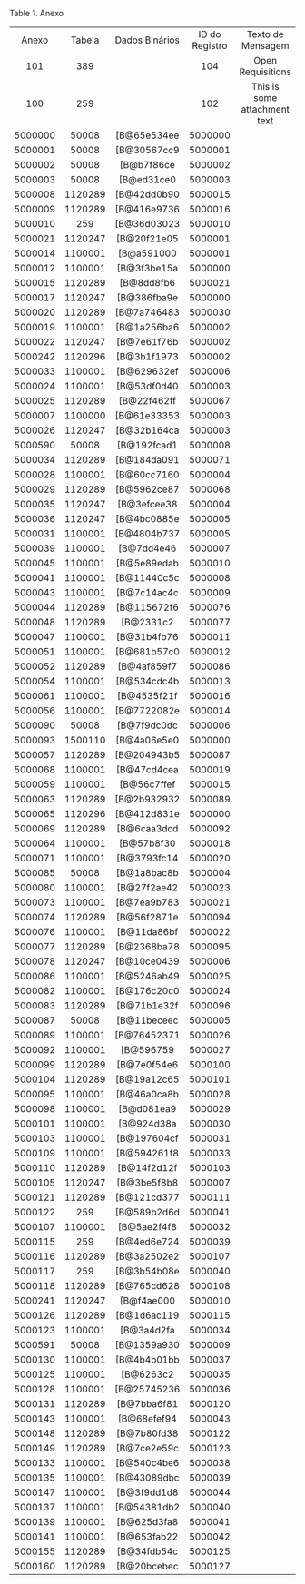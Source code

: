 <div id="d145e1" class="table">

<div class="table-title">

Table 1. Anexo

</div>

<div class="table-contents">

|         |         |                |                |                              |                  |
| :-----: | :-----: | :------------: | :------------: | :--------------------------: | :--------------: |
|  Anexo  | Tabela  | Dados Binários | ID do Registro |      Texto de Mensagem       |      Título      |
|   101   |   389   |                |      104       |      Open Requisitions       |       zip        |
|   100   |   259   |                |      102       | This is some attachment text | Distribution.gif |
| 5000000 |  50008  |  \[B@65e534ee  |    5000000     |                              |       xml        |
| 5000001 |  50008  |  \[B@30567cc9  |    5000001     |                              |       zip        |
| 5000002 |  50008  |  \[B@b7f86ce   |    5000002     |                              |       xml        |
| 5000003 |  50008  |  \[B@ed31ce0   |    5000003     |                              |       zip        |
| 5000008 | 1120289 |  \[B@42dd0b90  |    5000015     |                              |       xml        |
| 5000009 | 1120289 |  \[B@416e9736  |    5000016     |                              |       xml        |
| 5000010 |   259   |  \[B@36d03023  |    5000010     |                              |       xml        |
| 5000021 | 1120247 |  \[B@20f21e05  |    5000001     |                              |       xml        |
| 5000014 | 1100001 |  \[B@a591000   |    5000001     |                              |       xml        |
| 5000012 | 1100001 |  \[B@3f3be15a  |    5000000     |                              |       xml        |
| 5000015 | 1120289 |  \[B@8dd8fb6   |    5000021     |                              |       xml        |
| 5000017 | 1120247 |  \[B@386fba9e  |    5000000     |                              |       xml        |
| 5000020 | 1120289 |  \[B@7a746483  |    5000030     |                              |       xml        |
| 5000019 | 1100001 |  \[B@1a256ba6  |    5000002     |                              |       xml        |
| 5000022 | 1120247 |  \[B@7e61f76b  |    5000002     |                              |       xml        |
| 5000242 | 1120296 |  \[B@3b1f1973  |    5000002     |                              |       xml        |
| 5000033 | 1100001 |  \[B@629632ef  |    5000006     |                              |       xml        |
| 5000024 | 1100001 |  \[B@53df0d40  |    5000003     |                              |       xml        |
| 5000025 | 1120289 |  \[B@22f462ff  |    5000067     |                              |       xml        |
| 5000007 | 1100000 |  \[B@61e33353  |    5000003     |                              |       xml        |
| 5000026 | 1120247 |  \[B@32b164ca  |    5000003     |                              |       xml        |
| 5000590 |  50008  |  \[B@192fcad1  |    5000008     |                              |       zip        |
| 5000034 | 1120289 |  \[B@184da091  |    5000071     |                              |       xml        |
| 5000028 | 1100001 |  \[B@60cc7160  |    5000004     |                              |       xml        |
| 5000029 | 1120289 |  \[B@5962ce87  |    5000068     |                              |       xml        |
| 5000035 | 1120247 |  \[B@3efcee38  |    5000004     |                              |       xml        |
| 5000036 | 1120247 |  \[B@4bc0885e  |    5000005     |                              |       xml        |
| 5000031 | 1100001 |  \[B@4804b737  |    5000005     |                              |       xml        |
| 5000039 | 1100001 |  \[B@7dd4e46   |    5000007     |                              |       xml        |
| 5000045 | 1100001 |  \[B@5e89edab  |    5000010     |                              |       xml        |
| 5000041 | 1100001 |  \[B@11440c5c  |    5000008     |                              |       xml        |
| 5000043 | 1100001 |  \[B@7c14ac4c  |    5000009     |                              |       xml        |
| 5000044 | 1120289 |  \[B@115672f6  |    5000076     |                              |       xml        |
| 5000048 | 1120289 |   \[B@2331c2   |    5000077     |                              |       xml        |
| 5000047 | 1100001 |  \[B@31b4fb76  |    5000011     |                              |       xml        |
| 5000051 | 1100001 |  \[B@681b57c0  |    5000012     |                              |       xml        |
| 5000052 | 1120289 |  \[B@4af859f7  |    5000086     |                              |       xml        |
| 5000054 | 1100001 |  \[B@534cdc4b  |    5000013     |                              |       xml        |
| 5000061 | 1100001 |  \[B@4535f21f  |    5000016     |                              |       xml        |
| 5000056 | 1100001 |  \[B@7722082e  |    5000014     |                              |       xml        |
| 5000090 |  50008  |  \[B@7f9dc0dc  |    5000006     |                              |       xml        |
| 5000093 | 1500110 |  \[B@4a06e5e0  |    5000000     |                              |       xml        |
| 5000057 | 1120289 |  \[B@204943b5  |    5000087     |                              |       xml        |
| 5000068 | 1100001 |  \[B@47cd4cea  |    5000019     |                              |       xml        |
| 5000059 | 1100001 |  \[B@56c7ffef  |    5000015     |                              |       xml        |
| 5000063 | 1120289 |  \[B@2b932932  |    5000089     |                              |       xml        |
| 5000065 | 1120296 |  \[B@412d831e  |    5000000     |                              |       xml        |
| 5000069 | 1120289 |  \[B@6caa3dcd  |    5000092     |                              |       xml        |
| 5000064 | 1100001 |  \[B@57b8f30   |    5000018     |                              |       xml        |
| 5000071 | 1100001 |  \[B@3793fc14  |    5000020     |                              |       xml        |
| 5000085 |  50008  |  \[B@1a8bac8b  |    5000004     |                              |       xml        |
| 5000080 | 1100001 |  \[B@27f2ae42  |    5000023     |                              |       xml        |
| 5000073 | 1100001 |  \[B@7ea9b783  |    5000021     |                              |       xml        |
| 5000074 | 1120289 |  \[B@56f2871e  |    5000094     |                              |       xml        |
| 5000076 | 1100001 |  \[B@11da86bf  |    5000022     |                              |       xml        |
| 5000077 | 1120289 |  \[B@2368ba78  |    5000095     |                              |       xml        |
| 5000078 | 1120247 |  \[B@10ce0439  |    5000006     |                              |       xml        |
| 5000086 | 1100001 |  \[B@5246ab49  |    5000025     |                              |       xml        |
| 5000082 | 1100001 |  \[B@176c20c0  |    5000024     |                              |       xml        |
| 5000083 | 1120289 |  \[B@71b1e32f  |    5000096     |                              |       xml        |
| 5000087 |  50008  |  \[B@11beceec  |    5000005     |                              |       xml        |
| 5000089 | 1100001 |  \[B@76452371  |    5000026     |                              |       xml        |
| 5000092 | 1100001 |   \[B@596759   |    5000027     |                              |       xml        |
| 5000099 | 1120289 |  \[B@7e0f54e6  |    5000100     |                              |       xml        |
| 5000104 | 1120289 |  \[B@19a12c65  |    5000101     |                              |       xml        |
| 5000095 | 1100001 |  \[B@46a0ca8b  |    5000028     |                              |       xml        |
| 5000098 | 1100001 |  \[B@d081ea9   |    5000029     |                              |       xml        |
| 5000101 | 1100001 |  \[B@924d38a   |    5000030     |                              |       xml        |
| 5000103 | 1100001 |  \[B@197604cf  |    5000031     |                              |       xml        |
| 5000109 | 1100001 |  \[B@594261f8  |    5000033     |                              |       xml        |
| 5000110 | 1120289 |  \[B@14f2d12f  |    5000103     |                              |       xml        |
| 5000105 | 1120247 |  \[B@3be5f8b8  |    5000007     |                              |       xml        |
| 5000121 | 1120289 |  \[B@121cd377  |    5000111     |                              |       xml        |
| 5000122 |   259   |  \[B@589b2d6d  |    5000041     |                              |       xml        |
| 5000107 | 1100001 |  \[B@5ae2f4f8  |    5000032     |                              |       xml        |
| 5000115 |   259   |  \[B@4ed6e724  |    5000039     |                              |       xml        |
| 5000116 | 1120289 |  \[B@3a2502e2  |    5000107     |                              |       xml        |
| 5000117 |   259   |  \[B@3b54b08e  |    5000040     |                              |       xml        |
| 5000118 | 1120289 |  \[B@765cd628  |    5000108     |                              |       xml        |
| 5000241 | 1120247 |  \[B@f4ae000   |    5000010     |                              |       xml        |
| 5000126 | 1120289 |  \[B@1d6ac119  |    5000115     |                              |       xml        |
| 5000123 | 1100001 |  \[B@3a4d2fa   |    5000034     |                              |       xml        |
| 5000591 |  50008  |  \[B@1359a930  |    5000009     |                              |       zip        |
| 5000130 | 1100001 |  \[B@4b4b01bb  |    5000037     |                              |       xml        |
| 5000125 | 1100001 |   \[B@6263c2   |    5000035     |                              |       xml        |
| 5000128 | 1100001 |  \[B@25745236  |    5000036     |                              |       xml        |
| 5000131 | 1120289 |  \[B@7bba6f81  |    5000120     |                              |       xml        |
| 5000143 | 1100001 |  \[B@68efef94  |    5000043     |                              |       xml        |
| 5000148 | 1120289 |  \[B@7b80fd38  |    5000122     |                              |       xml        |
| 5000149 | 1120289 |  \[B@7ce2e59c  |    5000123     |                              |       xml        |
| 5000133 | 1100001 |  \[B@540c4be6  |    5000038     |                              |       xml        |
| 5000135 | 1100001 |  \[B@43089dbc  |    5000039     |                              |       xml        |
| 5000147 | 1100001 |  \[B@3f9dd1d8  |    5000044     |                              |       xml        |
| 5000137 | 1100001 |  \[B@54381db2  |    5000040     |                              |       xml        |
| 5000139 | 1100001 |  \[B@625d3fa8  |    5000041     |                              |       xml        |
| 5000141 | 1100001 |  \[B@653fab22  |    5000042     |                              |       xml        |
| 5000155 | 1120289 |  \[B@34fdb54c  |    5000125     |                              |       xml        |
| 5000160 | 1120289 |  \[B@20bcebec  |    5000127     |                              |       xml        |

</div>

</div>

